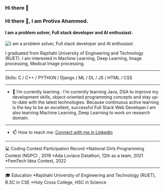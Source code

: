 ### Hi there 👋

<!--
**protiva-ahammed/protiva-ahammed** is a ✨ _special_ ✨ repository because its `README.md` (this file) appears on your GitHub profile.

Here are some ideas to get you started:

- 🔭 I’m currently working on ...
- 🌱 I’m currently learning ...
- 👯 I’m looking to collaborate on ...
- 🤔 I’m looking for help with ...
- 💬 Ask me about ...
- 📫 How to reach me: ...
- 😄 Pronouns: ...
- ⚡ Fun fact: ...
-->
### Hi there 👋, I am Protiva Ahammed.
#### I am a problem solver, Full stack developer and AI enthusiast.
![I am a problem solver, Full stack developer and AI enthusiast.](https://www.google.com/url?sa=i&url=https%3A%2F%2Fwww.freepik.com%2Fpremium-vector%2Fcolorful-banner-with-hands-working-computer-different-electronic-gadgets-devices-symbols-programming-software-development-program-coding_12821890.htm&psig=AOvVaw3rs5jVnLeqSNOwADHYIs7N&ust=1677304471092000&source=images&cd=vfe&ved=0CBAQjRxqFwoTCJCYx5u8rf0CFQAAAAAdAAAAABAR)

I graduated from Rajshahi University of Engineering and Technology (RUET). I am interested in Machine Learning, Deep Learning, Image processing, Medical Image processing.

___

Skills: C / C++ / PYTHON / Django / ML / DL / JS / HTML / CSS

___

- 🌱 I’m currently learning : I'm currently learning Java, DSA to improve my development skills, object-oriented programming concepts and stay up-to-date with the latest technologies. Because continuous active learning is the key to be an excellent, successful Full Stack Web Developer.I am also learning Machine Learning, Deep Learning to work on research domain.

___

- 📫 How to reach me: [Connect with me in Linkedin](https://www.linkedin.com/in/protiva-ahammed)

___

💻 Coding Contest Participation Record
*National Girls Programming Contest (NGPC) , 2019
*Ada Lovlace Datathon, 12th as a team, 2021
*FemTech Idea Contest, 2022
___

🎓 Education
*Rajshahi University of Engineering and Technology (RUET), B.SC in CSE
*Holy Cross College, HSC in Science



